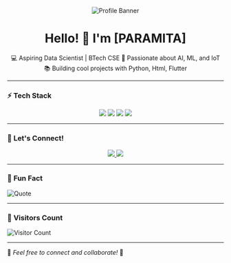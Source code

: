 <!-- Banner -->
<p align="center">
  <img src="https://github.com/Rai2608/blob/main/banner.png" alt="Profile Banner">
</p>

<!-- Introduction -->
<h1 align="center">Hello! 👋 I'm [PARAMITA]</h1>
<p align="center">
  💻 Aspiring Data Scientist | BTech CSE  
  🚀 Passionate about AI, ML, and IoT  
  📚 Building cool projects with Python, Html, Flutter
</p>

---

### ⚡ **Tech Stack**
<p align="center">
  <img src="https://img.shields.io/badge/-Python-3776AB?style=for-the-badge&logo=python&logoColor=white">
  <img src="https://img.shields.io/badge/-Machine%20Learning-F7931E?style=for-the-badge&logo=scikit-learn&logoColor=white">
  <img src="https://img.shields.io/badge/-Flutter-02569B?style=for-the-badge&logo=flutter&logoColor=white">
  <img src="https://img.shields.io/badge/-ESP32-323E48?style=for-the-badge&logo=esp32&logoColor=white">
</p>

---

### 📣 **Let's Connect!**
<p align="center">
  <a href="https://www.linkedin.com/in/paramita-das-14116b2b4/">
    <img src="https://img.shields.io/badge/-LinkedIn-0077B5?style=for-the-badge&logo=linkedin&logoColor=white">
  </a>
  <a href="mailto:paro.rai13082604@gmail.com.com">
    <img src="https://img.shields.io/badge/-Email-D14836?style=for-the-badge&logo=gmail&logoColor=white">
  </a>
</p>

---

### 🎯 **Fun Fact**
![Quote](https://quotes-github-readme.vercel.app/api?type=horizontal&theme=dark)

---

### 🚀 **Visitors Count**
![Visitor Count](https://komarev.com/ghpvc/?username=your-username&color=brightgreen)

---

🌟 _Feel free to connect and collaborate!_ 🚀

